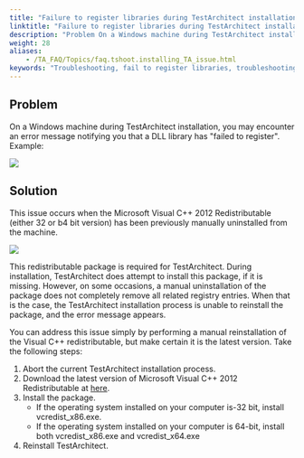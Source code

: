 ```yaml
--- 
title: "Failure to register libraries during TestArchitect installation"
linktitle: "Failure to register libraries during TestArchitect installation"
description: "Problem On a Windows machine during TestArchitect installation, you may encounter an error message notifying you that a DLL library has &#34;failed to register&#34;. Example: Solution This issue occurs when ..."
weight: 28
aliases: 
    - /TA_FAQ/Topics/faq.tshoot.installing_TA_issue.html
keywords: "Troubleshooting, fail to register libraries, troubleshooting"
---
```


## Problem

On a Windows machine during TestArchitect installation, you may encounter an error message notifying you that a DLL library has "failed to register". Example:

![](/images/TA_FAQ/Images/installing_TA_fail_to_register.png)

## Solution

This issue occurs when the Microsoft Visual C++ 2012 Redistributable \(either 32 or b4 bit version\) has been previously manually uninstalled from the machine.

![](/images/TA_FAQ/Images/Microsoft_Visua_2012_Redistributable.png)

This redistributable package is required for TestArchitect. During installation, TestArchitect does attempt to install this package, if it is missing. However, on some occasions, a manual uninstallation of the package does not completely remove all related registry entries. When that is the case, the TestArchitect installation process is unable to reinstall the package, and the error message appears.

You can address this issue simply by performing a manual reinstallation of the Visual C++ redistributable, but make certain it is the latest version. Take the following steps:

1.  Abort the current TestArchitect installation process.
2.  Download the latest version of Microsoft Visual C++ 2012 Redistributable at [here](https://www.microsoft.com/en-us/download/details.aspx?id=30679).
3.  Install the package.
    -   If the operating system installed on your computer is-32 bit, install vcredist\_x86.exe.
    -   If the operating system installed on your computer is 64-bit, install both vcredist\_x86.exe and vcredist\_x64.exe
4.  Reinstall TestArchitect.




